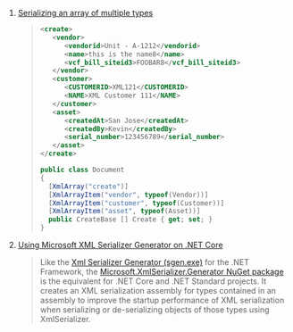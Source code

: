 1. [Serializing an array of multiple types](https://stackoverflow.com/questions/28462449/serializing-an-array-of-multiple-types-using-xmlserializer)
    > ```xml
    > <create>
    >    <vendor> 
    >       <vendorid>Unit - A-1212</vendorid>
    >       <name>this is the name8</name>
    >       <vcf_bill_siteid3>FOOBAR8</vcf_bill_siteid3>
    >    </vendor>             
    >    <customer>
    >       <CUSTOMERID>XML121</CUSTOMERID>
    >       <NAME>XML Customer 111</NAME>
    >    </customer>             
    >    <asset>  
    >       <createdAt>San Jose</createdAt>
    >       <createdBy>Kevin</createdBy>
    >       <serial_number>123456789</serial_number>
    >    </asset> 
    > </create>
    > ```
    > 
    > ```c#
    > public class Document
    > {
    >   [XmlArray("create")]
    >   [XmlArrayItem("vendor", typeof(Vendor))]
    >   [XmlArrayItem("customer", typeof(Customer))]
    >   [XmlArrayItem("asset", typeof(Asset))]
    >   public CreateBase [] Create { get; set; }
    > }
    > ```
2. [Using Microsoft XML Serializer Generator on .NET Core](https://docs.microsoft.com/en-us/dotnet/core/additional-tools/xml-serializer-generator)
   > Like the [Xml Serializer Generator (sgen.exe)](https://docs.microsoft.com/en-us/dotnet/standard/serialization/xml-serializer-generator-tool-sgen-exe) for the .NET Framework, the [Microsoft.XmlSerializer.Generator NuGet package](https://www.nuget.org/packages/Microsoft.XmlSerializer.Generator) is the equivalent for .NET Core and .NET Standard projects. It creates an XML serialization assembly for types contained in an assembly to improve the startup performance of XML serialization when serializing or de-serializing objects of those types using XmlSerializer.
